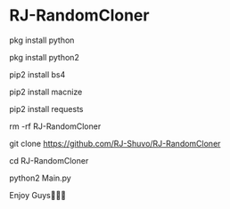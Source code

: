# RJ-RandomCloner

pkg install python 

pkg install python2 

pip2 install bs4

pip2 install macnize

pip2 install requests


rm -rf RJ-RandomCloner

git clone https://github.com/RJ-Shuvo/RJ-RandomCloner

cd RJ-RandomCloner

python2 Main.py


Enjoy Guys💖😊😘
